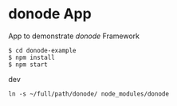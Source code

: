 # donode App
App to demonstrate *donode* Framework

```
$ cd donode-example
$ npm install
$ npm start
```

dev
```
ln -s ~/full/path/donode/ node_modules/donode
```
